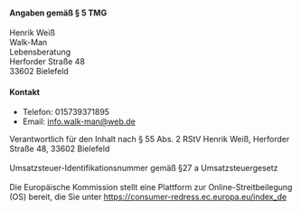 #### Angaben gemäß § 5 TMG

Henrik Weiß <br/>
Walk-Man <br/>
Lebensberatung <br/>
Herforder Straße 48 <br/>
33602 Bielefeld  <br/>

#### Kontakt 
- Telefon: 015739371895 <br/>
- Email: info.walk-man@web.de <br/>


Verantwortlich für den Inhalt nach § 55 Abs. 2 RStV
Henrik Weiß, Herforder Straße 48, 33602 Bielefeld
<br/><br/>
Umsatzsteuer-Identifikationsnummer gemäß §27 a Umsatzsteuergesetz
<br/><br/>
Die Europäische Kommission stellt eine Plattform zur Online-Streitbeilegung (OS) bereit, die Sie unter https://consumer-redress.ec.europa.eu/index_de